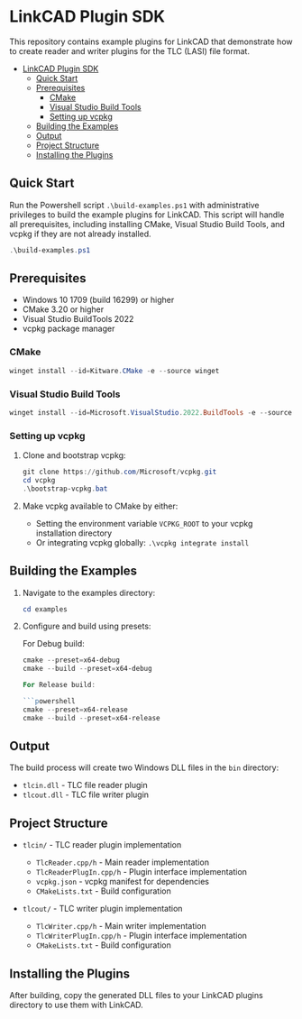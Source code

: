 # LinkCAD Plugin SDK

This repository contains example plugins for LinkCAD that demonstrate how to create reader and writer plugins for the TLC (LASI) file format.

- [LinkCAD Plugin SDK](#linkcad-plugin-sdk)
  - [Quick Start](#quick-start)
  - [Prerequisites](#prerequisites)
    - [CMake](#cmake)
    - [Visual Studio Build Tools](#visual-studio-build-tools)
    - [Setting up vcpkg](#setting-up-vcpkg)
  - [Building the Examples](#building-the-examples)
  - [Output](#output)
  - [Project Structure](#project-structure)
  - [Installing the Plugins](#installing-the-plugins)

## Quick Start

Run the Powershell script `.\build-examples.ps1` with administrative privileges to build the example plugins for LinkCAD. This script will handle all prerequisites, including installing CMake, Visual Studio Build Tools, and vcpkg if they are not already installed.

```powershell
.\build-examples.ps1
```

## Prerequisites

- Windows 10 1709 (build 16299) or higher
- CMake 3.20 or higher
- Visual Studio BuildTools 2022
- vcpkg package manager

### CMake

```powershell
winget install --id=Kitware.CMake -e --source winget
```

### Visual Studio Build Tools

```powershell
winget install --id=Microsoft.VisualStudio.2022.BuildTools -e --source winget
```

### Setting up vcpkg

1. Clone and bootstrap vcpkg:

   ```powershell
   git clone https://github.com/Microsoft/vcpkg.git
   cd vcpkg
   .\bootstrap-vcpkg.bat
   ```

2. Make vcpkg available to CMake by either:
   - Setting the environment variable `VCPKG_ROOT` to your vcpkg installation directory
   - Or integrating vcpkg globally: `.\vcpkg integrate install`

## Building the Examples

1. Navigate to the examples directory:

   ```powershell
   cd examples
   ```

2. Configure and build using presets:

   For Debug build:

   ```powershell
   cmake --preset=x64-debug
   cmake --build --preset=x64-debug

   For Release build:

   ```powershell
   cmake --preset=x64-release
   cmake --build --preset=x64-release
   ```

## Output

The build process will create two Windows DLL files in the `bin` directory:

- `tlcin.dll` - TLC file reader plugin
- `tlcout.dll` - TLC file writer plugin

## Project Structure

- `tlcin/` - TLC reader plugin implementation
  - `TlcReader.cpp/h` - Main reader implementation
  - `TlcReaderPlugIn.cpp/h` - Plugin interface implementation
  - `vcpkg.json` - vcpkg manifest for dependencies
  - `CMakeLists.txt` - Build configuration

- `tlcout/` - TLC writer plugin implementation
  - `TlcWriter.cpp/h` - Main writer implementation
  - `TlcWriterPlugIn.cpp/h` - Plugin interface implementation
  - `CMakeLists.txt` - Build configuration

## Installing the Plugins

After building, copy the generated DLL files to your LinkCAD plugins directory to use them with LinkCAD.
